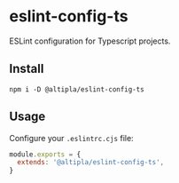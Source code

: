 
# eslint-config-ts

ESLint configuration for Typescript projects.


## Install

```shell
npm i -D @altipla/eslint-config-ts
```


## Usage

Configure your `.eslintrc.cjs` file:

```js
module.exports = {
  extends: '@altipla/eslint-config-ts',
}
```
